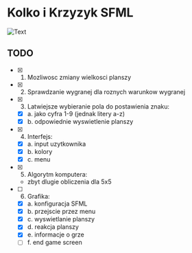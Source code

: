 # Kolko i Krzyzyk SFML

![Text](https://puu.sh/DwIlL/770094aef1.png "Game Screen")

## TODO
- [x] 1. Mozliwosc zmiany wielkosci planszy

- [x] 2. Sprawdzanie wygranej dla roznych warunkow wygranej

- [x] 3. Latwiejsze wybieranie pola do postawienia znaku:
	- [x] a. jako cyfra 1-9 (jednak litery a-z)
	- [x] b. odpowiednie wyswietlenie planszy
	
- [x] 4. Interfejs:
    - [x] a. input uzytkownika
	- [x] b. kolory
	- [x] c. menu
	
- [x] 5. Algorytm komputera:
	- zbyt dlugie obliczenia dla 5x5

- [ ] 6. Grafika:
	- [x] a. konfiguracja SFML
    - [x] b. przejscie przez menu
    - [x] c. wyswietlanie planszy
    - [x] d. reakcja planszy
	- [x] e. informacje o grze
	- [ ] f. end game screen

